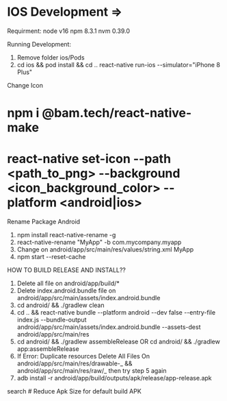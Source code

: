# IOS Development =>

Requirment:
node v16
npm 8.3.1
nvm 0.39.0

Running Development:

1. Remove folder ios/Pods
2. cd ios && pod install && cd ..
   react-native run-ios --simulator="iPhone 8 Plus"

Change Icon

# npm i @bam.tech/react-native-make

# react-native set-icon --path <path_to_png> --background <icon_background_color> --platform <android|ios>

Rename Package Android

1. npm install react-native-rename -g
2. react-native-rename "MyApp" -b com.mycompany.myapp
3. Change on android/app/src/main/res/values/string.xml <string name="app_name">MyApp</string>
4. npm start --reset-cache

HOW TO BUILD RELEASE AND INSTALL??

1. Delete all file on android/app/build/\*
2. Delete index.android.bundle file on android/app/src/main/assets/index.android.bundle
3. cd android/ && ./gradlew clean
4. cd .. && react-native bundle --platform android --dev false --entry-file index.js --bundle-output android/app/src/main/assets/index.android.bundle --assets-dest android/app/src/main/res
5. cd android/ && ./gradlew assembleRelease OR cd android/ && ./gradlew app:assembleRelease
6. If Error: Duplicate resources
   Delete All Files On android/app/src/main/res/drawable-_ && android/app/src/main/res/raw/_
   then try step 5 again
7. adb install -r android/app/build/outputs/apk/release/app-release.apk

search # Reduce Apk Size for default build APK
